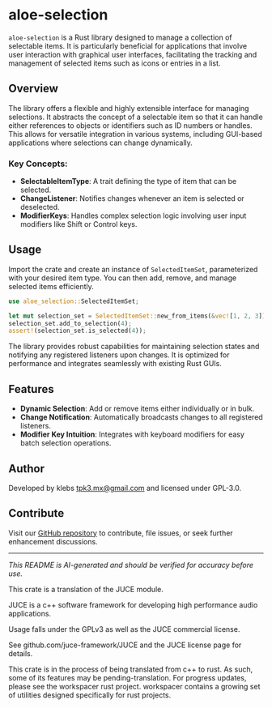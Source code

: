 # aloe-selection

`aloe-selection` is a Rust library designed to manage a collection of selectable items. It is particularly beneficial for applications that involve user interaction with graphical user interfaces, facilitating the tracking and management of selected items such as icons or entries in a list.

## Overview

The library offers a flexible and highly extensible interface for managing selections. It abstracts the concept of a selectable item so that it can handle either references to objects or identifiers such as ID numbers or handles. This allows for versatile integration in various systems, including GUI-based applications where selections can change dynamically.

### Key Concepts:

- **SelectableItemType**: A trait defining the type of item that can be selected.
- **ChangeListener**: Notifies changes whenever an item is selected or deselected.
- **ModifierKeys**: Handles complex selection logic involving user input modifiers like Shift or Control keys.

## Usage

Import the crate and create an instance of `SelectedItemSet`, parameterized with your desired item type. You can then add, remove, and manage selected items efficiently.

```rust
use aloe_selection::SelectedItemSet;

let mut selection_set = SelectedItemSet::new_from_items(&vec![1, 2, 3]);
selection_set.add_to_selection(4);
assert!(selection_set.is_selected(4));
```

The library provides robust capabilities for maintaining selection states and notifying any registered listeners upon changes. It is optimized for performance and integrates seamlessly with existing Rust GUIs.

## Features

- **Dynamic Selection**: Add or remove items either individually or in bulk.
- **Change Notification**: Automatically broadcasts changes to all registered listeners.
- **Modifier Key Intuition**: Integrates with keyboard modifiers for easy batch selection operations.

## Author

Developed by klebs <tpk3.mx@gmail.com> and licensed under GPL-3.0.

## Contribute

Visit our [GitHub repository](https://github.com/klebs6/aloe-rs) to contribute, file issues, or seek further enhancement discussions.

---

*This README is AI-generated and should be verified for accuracy before use.*

This crate is a translation of the JUCE module.

JUCE is a c++ software framework for developing high performance audio applications.

Usage falls under the GPLv3 as well as the JUCE commercial license.

See github.com/juce-framework/JUCE and the JUCE license page for details.

This crate is in the process of being translated from c++ to rust. As such, some of its features may be pending-translation. For progress updates, please see the workspacer rust project. workspacer contains a growing set of utilities designed specifically for rust projects.
